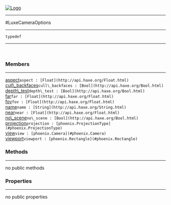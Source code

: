 
[![Logo](../../../images/logo.png)](../../../api/index.html)

---



#LuxeCameraOptions



---

`typedef`
<span class="meta">

</span>


---

&nbsp;
&nbsp;

<h3>Members</h3> <hr/><span class="member apipage">
            <a name="aspect"><a class="lift" href="#aspect">aspect</a></a><code class="signature apipage">aspect : [Float](http://api.haxe.org/Float.html)</code><br/></span>
        <span class="small_desc_flat"></span><span class="member apipage">
            <a name="cull_backfaces"><a class="lift" href="#cull_backfaces">cull\_backfaces</a></a><code class="signature apipage">cull\_backfaces : [Bool](http://api.haxe.org/Bool.html)</code><br/></span>
        <span class="small_desc_flat"></span><span class="member apipage">
            <a name="depth_test"><a class="lift" href="#depth_test">depth\_test</a></a><code class="signature apipage">depth\_test : [Bool](http://api.haxe.org/Bool.html)</code><br/></span>
        <span class="small_desc_flat"></span><span class="member apipage">
            <a name="far"><a class="lift" href="#far">far</a></a><code class="signature apipage">far : [Float](http://api.haxe.org/Float.html)</code><br/></span>
        <span class="small_desc_flat"></span><span class="member apipage">
            <a name="fov"><a class="lift" href="#fov">fov</a></a><code class="signature apipage">fov : [Float](http://api.haxe.org/Float.html)</code><br/></span>
        <span class="small_desc_flat"></span><span class="member apipage">
            <a name="name"><a class="lift" href="#name">name</a></a><code class="signature apipage">name : [String](http://api.haxe.org/String.html)</code><br/></span>
        <span class="small_desc_flat"></span><span class="member apipage">
            <a name="near"><a class="lift" href="#near">near</a></a><code class="signature apipage">near : [Float](http://api.haxe.org/Float.html)</code><br/></span>
        <span class="small_desc_flat"></span><span class="member apipage">
            <a name="no_scene"><a class="lift" href="#no_scene">no\_scene</a></a><code class="signature apipage">no\_scene : [Bool](http://api.haxe.org/Bool.html)</code><br/></span>
        <span class="small_desc_flat"></span><span class="member apipage">
            <a name="projection"><a class="lift" href="#projection">projection</a></a><code class="signature apipage">projection : [phoenix.ProjectionType](#phoenix.ProjectionType)</code><br/></span>
        <span class="small_desc_flat"></span><span class="member apipage">
            <a name="view"><a class="lift" href="#view">view</a></a><code class="signature apipage">view : [phoenix.Camera](#phoenix.Camera)</code><br/></span>
        <span class="small_desc_flat"></span><span class="member apipage">
            <a name="viewport"><a class="lift" href="#viewport">viewport</a></a><code class="signature apipage">viewport : [phoenix.Rectangle](#phoenix.Rectangle)</code><br/></span>
        <span class="small_desc_flat"></span>

<h3>Methods</h3> <hr/>no public methods

<h3>Properties</h3> <hr/>no public properties

&nbsp;
&nbsp;
&nbsp;